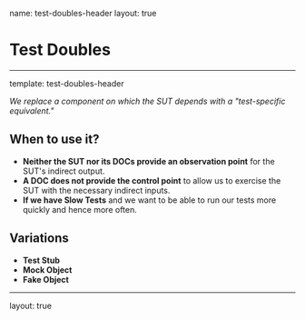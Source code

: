 name: test-doubles-header
layout: true

# Test Doubles

---
template: test-doubles-header

*We replace a component on which the SUT depends with a "test-specific equivalent."*

## When to use it?

* **Neither the SUT nor its DOCs provide an observation point** for the SUT's indirect output.
* **A DOC does not provide the control point** to allow us to exercise the SUT with the necessary indirect inputs.
* **If we have Slow Tests** and we want to be able to run our tests more quickly and hence more often.

## Variations

* **Test Stub**
* **Mock Object**
* **Fake Object**

---
layout: true